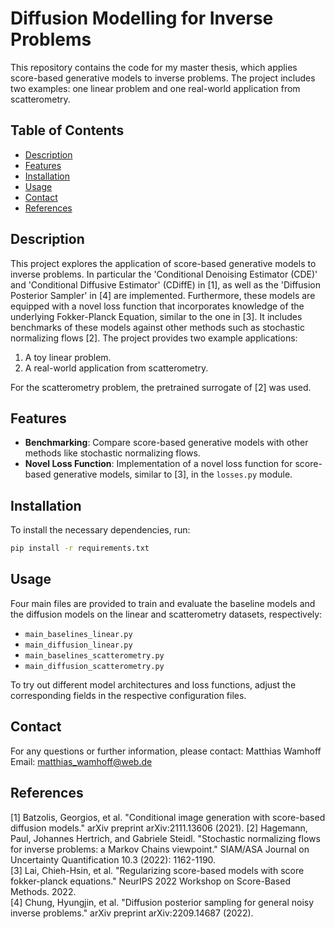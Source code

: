 # Diffusion Modelling for Inverse Problems

This repository contains the code for my master thesis, which applies score-based generative models to inverse problems. The project includes two examples: one linear problem and one real-world application from scatterometry.

## Table of Contents
- [Description](#description)
- [Features](#features)
- [Installation](#installation)
- [Usage](#usage)
- [Contact](#contact)
- [References](#references)

## Description
This project explores the application of score-based generative models to inverse problems. In particular the 'Conditional Denoising Estimator (CDE)' and 'Conditional Diffusive Estimator' (CDiffE) in [1], as well as the 'Diffusion Posterior Sampler' in [4] are implemented. Furthermore, these models are equipped with a novel loss function that incorporates knowledge of the underlying Fokker-Planck Equation, similar to the one in [3]. It includes benchmarks of these models against other methods such as stochastic normalizing flows [2]. The project provides two example applications:
1. A toy linear problem.
2. A real-world application from scatterometry.

For the scatterometry problem, the pretrained surrogate of [2] was used.

## Features
- **Benchmarking**: Compare score-based generative models with other methods like stochastic normalizing flows.
- **Novel Loss Function**: Implementation of a novel loss function for score-based generative models, similar to [3], in the `losses.py` module.

## Installation
To install the necessary dependencies, run:
```bash
pip install -r requirements.txt
```

## Usage
Four main files are provided to train and evaluate the baseline models and the diffusion models on the linear and scatterometry datasets, respectively:
- `main_baselines_linear.py`
- `main_diffusion_linear.py`
- `main_baselines_scatterometry.py`
- `main_diffusion_scatterometry.py`

To try out different model architectures and loss functions, adjust the corresponding fields in the respective configuration files.

## Contact
For any questions or further information, please contact:
Matthias Wamhoff  
Email: matthias_wamhoff@web.de

## References
[1] Batzolis, Georgios, et al. "Conditional image generation with score-based diffusion models." arXiv preprint arXiv:2111.13606 (2021).
[2] Hagemann, Paul, Johannes Hertrich, and Gabriele Steidl. "Stochastic normalizing flows for inverse problems: a Markov Chains viewpoint." SIAM/ASA Journal on Uncertainty Quantification 10.3 (2022): 1162-1190.  
[3] Lai, Chieh-Hsin, et al. "Regularizing score-based models with score fokker-planck equations." NeurIPS 2022 Workshop on Score-Based Methods. 2022.  
[4] Chung, Hyungjin, et al. "Diffusion posterior sampling for general noisy inverse problems." arXiv preprint arXiv:2209.14687 (2022).


